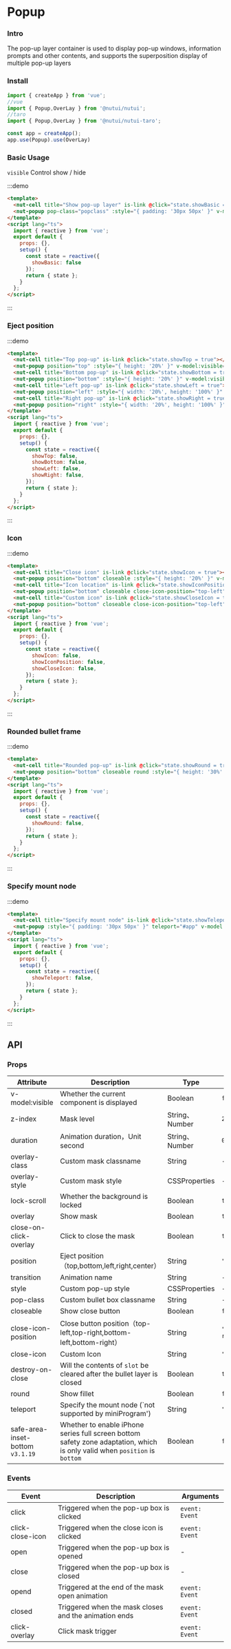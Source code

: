 # Popup

### Intro

The pop-up layer container is used to display pop-up windows, information prompts and other contents, and supports the superposition display of multiple pop-up layers

### Install

```javascript
import { createApp } from 'vue';
//vue
import { Popup,OverLay } from '@nutui/nutui';
//taro
import { Popup,OverLay } from '@nutui/nutui-taro';

const app = createApp();
app.use(Popup).use(OverLay)
```

### Basic Usage

`visible` Control show / hide

:::demo

```html
<template>
  <nut-cell title="Show pop-up layer" is-link @click="state.showBasic = true"></nut-cell>
  <nut-popup pop-class="popclass" :style="{ padding: '30px 50px' }" v-model:visible="state.showBasic" :z-index="100">text</nut-popup>
</template>
<script lang="ts">
  import { reactive } from 'vue';
  export default {
    props: {},
    setup() {
      const state = reactive({
        showBasic: false
      });
      return { state };
    }
  };
</script>
```

:::

### Eject position

:::demo

```html
<template>
  <nut-cell title="Top pop-up" is-link @click="state.showTop = true"></nut-cell>
  <nut-popup position="top" :style="{ height: '20%' }" v-model:visible="state.showTop"></nut-popup>
  <nut-cell title="Bottom pop-up" is-link @click="state.showBottom = true"></nut-cell>
  <nut-popup position="bottom" :style="{ height: '20%' }" v-model:visible="state.showBottom"></nut-popup>
  <nut-cell title="Left pop-up" is-link @click="state.showLeft = true"></nut-cell>
  <nut-popup position="left" :style="{ width: '20%', height: '100%' }" v-model:visible="state.showLeft"></nut-popup>
  <nut-cell title="Right pop-up" is-link @click="state.showRight = true"></nut-cell>
  <nut-popup position="right" :style="{ width: '20%', height: '100%' }" v-model:visible="state.showRight"></nut-popup>
</template>
<script lang="ts">
  import { reactive } from 'vue';
  export default {
    props: {},
    setup() {
      const state = reactive({
        showTop: false,
        showBottom: false,
        showLeft: false,
        showRight: false,
      });
      return { state };
    }
  };
</script>
```

:::

### Icon


:::demo

```html
<template>
  <nut-cell title="Close icon" is-link @click="state.showIcon = true"></nut-cell>
  <nut-popup position="bottom" closeable :style="{ height: '20%' }" v-model:visible="state.showIcon"></nut-popup>
  <nut-cell title="Icon location" is-link @click="state.showIconPosition = true" ></nut-cell>
  <nut-popup position="bottom" closeable close-icon-position="top-left" :style="{ height: '20%' }" v-model:visible="state.showIconPosition" ></nut-popup>
  <nut-cell title="Custom icon" is-link @click="state.showCloseIcon = true" ></nut-cell>
  <nut-popup position="bottom" closeable close-icon-position="top-left" close-icon="heart" :style="{ height: '20%' }" v-model:visible="state.showCloseIcon"></nut-popup>
</template>
<script lang="ts">
  import { reactive } from 'vue';
  export default {
    props: {},
    setup() {
      const state = reactive({
        showIcon: false,
        showIconPosition: false,
        showCloseIcon: false,
      });
      return { state };
    }
  };
</script>
```

:::

### Rounded bullet frame

:::demo

```html
<template>
  <nut-cell title="Rounded pop-up" is-link @click="state.showRound = true"></nut-cell>
  <nut-popup position="bottom" closeable round :style="{ height: '30%' }" v-model:visible="state.showRound"></nut-popup>
</template>
<script lang="ts">
  import { reactive } from 'vue';
  export default {
    props: {},
    setup() {
      const state = reactive({
        showRound: false,
      });
      return { state };
    }
  };
</script>
```

:::

### Specify mount node

:::demo

```html
<template>
  <nut-cell title="Specify mount node" is-link @click="state.showTeleport = true"></nut-cell>
  <nut-popup :style="{ padding: '30px 50px' }" teleport="#app" v-model:visible="state.showTeleport" >app</nut-popup>
</template>
<script lang="ts">
  import { reactive } from 'vue';
  export default {
    props: {},
    setup() {
      const state = reactive({
        showTeleport: false,
      });
      return { state };
    }
  };
</script>
```

:::

## API

### Props

| Attribute                   | Description                                                        | Type           | Default        |
|------------------------|-------------------------------------------------------------|----------------|---------------|
| v-model:visible        | Whether the current component is displayed                  | Boolean        | `false`       |
| z-index                | Mask level                                                    | String、Number | `2000`        |
| duration               | Animation duration，Unit second                                         | String、Number | `0.3`         |
| overlay-class          | Custom mask classname                                              | String         | -             |
| overlay-style          | Custom mask style                                             | CSSProperties  | -             |
| lock-scroll            | Whether the background is locked                                                | Boolean        | `true`       |
| overlay                | Show mask                                                | Boolean        | `true`        |
| close-on-click-overlay | Click to close the mask                                            | Boolean        | `true`        |
| position               | Eject position（top,bottom,left,right,center）                    | String         | `"center"`    |
| transition             | Animation name                                                      | String         | -             |
| style                  | Custom pop-up style                                              | CSSProperties  | -             |
| pop-class              | Custom bullet box classname                                              | String         | -             |
| closeable              | Show close button                                           | Boolean        | `false`        |
| close-icon-position    | Close button position（top-left,top-right,bottom-left,bottom-right） | String         | `"top-right"` |
| close-icon             | Custom Icon                                                 | String         | `"close"`     |
| destroy-on-close       | Will the contents of `slot` be cleared after the bullet layer is closed   | Boolean        | `true`        |
| round                  | Show fillet                                                | Boolean        | `false`       |
| teleport               | Specify the mount node (`not supported by miniProgram')   | String         | `"body"`      |
| safe-area-inset-bottom `v3.1.19`	| Whether to enable iPhone series full screen bottom safety zone adaptation, which is only valid when `position` is  `bottom` |	Boolean	|`false`     |

### Events

| Event | Description                  | Arguments   |
|------------------|------------------------|----------------|
| click            | Triggered when the pop-up box is clicked         | `event: Event` |
| click-close-icon | Triggered when the close icon is clicked     | `event: Event` |
| open             | Triggered when the pop-up box is opened         | -              |
| close            | Triggered when the pop-up box is closed         | -              |
| opend            | Triggered at the end of the mask open animation | `event: Event` |
| closed           | Triggered when the mask closes and the animation ends | `event: Event` |
| click-overlay    | Click mask trigger           | `event: Event` |

